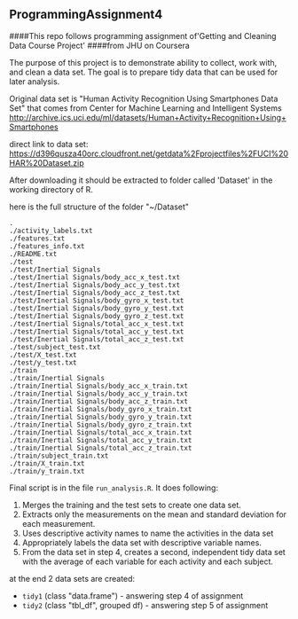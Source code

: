 ## ProgrammingAssignment4
####This repo follows programming assignment of'Getting and Cleaning Data Course Project'
####from JHU on Coursera

The purpose of this project is to demonstrate ability to collect, work with, and clean a data set. The goal is to prepare tidy data that can be used for later analysis.

Original data set is "Human Activity Recognition Using Smartphones Data Set"
that comes from Center for Machine Learning and Intelligent Systems
http://archive.ics.uci.edu/ml/datasets/Human+Activity+Recognition+Using+Smartphones

direct link to data set:
https://d396qusza40orc.cloudfront.net/getdata%2Fprojectfiles%2FUCI%20HAR%20Dataset.zip

After downloading it should be extracted to folder called 'Dataset' in the working 
directory of R.

here is the full structure of the folder "~/Dataset"

```
.
./activity_labels.txt
./features.txt
./features_info.txt
./README.txt
./test
./test/Inertial Signals
./test/Inertial Signals/body_acc_x_test.txt
./test/Inertial Signals/body_acc_y_test.txt
./test/Inertial Signals/body_acc_z_test.txt
./test/Inertial Signals/body_gyro_x_test.txt
./test/Inertial Signals/body_gyro_y_test.txt
./test/Inertial Signals/body_gyro_z_test.txt
./test/Inertial Signals/total_acc_x_test.txt
./test/Inertial Signals/total_acc_y_test.txt
./test/Inertial Signals/total_acc_z_test.txt
./test/subject_test.txt
./test/X_test.txt
./test/y_test.txt
./train
./train/Inertial Signals
./train/Inertial Signals/body_acc_x_train.txt
./train/Inertial Signals/body_acc_y_train.txt
./train/Inertial Signals/body_acc_z_train.txt
./train/Inertial Signals/body_gyro_x_train.txt
./train/Inertial Signals/body_gyro_y_train.txt
./train/Inertial Signals/body_gyro_z_train.txt
./train/Inertial Signals/total_acc_x_train.txt
./train/Inertial Signals/total_acc_y_train.txt
./train/Inertial Signals/total_acc_z_train.txt
./train/subject_train.txt
./train/X_train.txt
./train/y_train.txt
```

Final script is in the file `run_analysis.R`. It does following:

1. Merges the training and the test sets to create one data set.
2. Extracts only the measurements on the mean and standard deviation for each measurement.
3. Uses descriptive activity names to name the activities in the data set
4. Appropriately labels the data set with descriptive variable names.
5. From the data set in step 4, creates a second, independent tidy data set with the average of each variable for each activity and each subject.

at the end 2 data sets are created:
* `tidy1` (class "data.frame") - answering step 4 of assignment
* `tidy2` (class "tbl_df", grouped df) - answering step 5 of assignment

